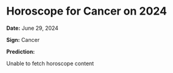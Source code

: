 # Horoscope for Cancer on 2024

**Date:** June 29, 2024

**Sign:** Cancer

**Prediction:**

Unable to fetch horoscope content
